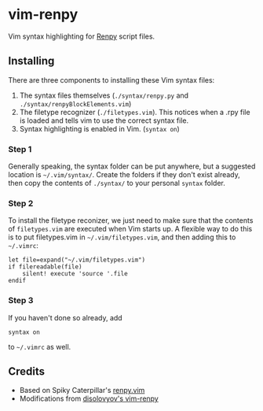 vim-renpy
=========

Vim syntax highlighting for [Renpy][] script files.

Installing
----------
There are three components to installing these Vim syntax files:

1. The syntax files themselves (`./syntax/renpy.py` and `./syntax/renpyBlockElements.vim`)
2. The filetype recognizer (`./filetypes.vim`). This notices when a .rpy file is loaded and tells vim to use the correct syntax file.
3. Syntax highlighting is enabled in Vim. (`syntax on`)

### Step 1
Generally speaking, the syntax folder can be put anywhere, but a suggested location is `~/.vim/syntax/`. Create the folders if they don't exist already, then copy the contents of `./syntax/` to your personal `syntax` folder.

### Step 2
To install the filetype reconizer, we just need to make sure that the contents of `filetypes.vim` are executed when Vim starts up. A flexible way to do this is to put filetypes.vim in `~/.vim/filetypes.vim`, and then adding this to `~/.vimrc`:

```
let file=expand("~/.vim/filetypes.vim")
if filereadable(file)
    silent! execute 'source '.file
endif
```

### Step 3
If you haven't done so already, add

```
syntax on
```

to `~/.vimrc` as well.


Credits
-------
* Based on Spiky Caterpillar's [renpy.vim][SC renpy.vim]
* Modifications from [disolovyov's vim-renpy][D vim-renpy]

[Renpy]: http://www.renpy.org/
[SC renpy.vim]: http://spikycaterpillar.com/renpy.vim
[D vim-renpy]: https://github.com/disolovyov/vim-renpy

